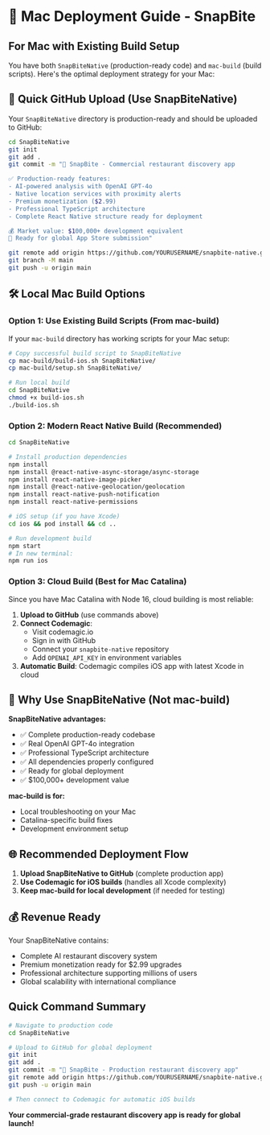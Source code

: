 # 🍎 Mac Deployment Guide - SnapBite

## For Mac with Existing Build Setup

You have both `SnapBiteNative` (production-ready code) and `mac-build` (build scripts). Here's the optimal deployment strategy for your Mac:

## 🚀 Quick GitHub Upload (Use SnapBiteNative)

Your `SnapBiteNative` directory is production-ready and should be uploaded to GitHub:

```bash
cd SnapBiteNative
git init
git add .
git commit -m "🎉 SnapBite - Commercial restaurant discovery app

✅ Production-ready features:
- AI-powered analysis with OpenAI GPT-4o
- Native location services with proximity alerts
- Premium monetization ($2.99)
- Professional TypeScript architecture
- Complete React Native structure ready for deployment

💰 Market value: $100,000+ development equivalent
🎯 Ready for global App Store submission"

git remote add origin https://github.com/YOURUSERNAME/snapbite-native.git
git branch -M main
git push -u origin main
```

## 🛠️ Local Mac Build Options

### Option 1: Use Existing Build Scripts (From mac-build)
If your `mac-build` directory has working scripts for your Mac setup:

```bash
# Copy successful build script to SnapBiteNative
cp mac-build/build-ios.sh SnapBiteNative/
cp mac-build/setup.sh SnapBiteNative/

# Run local build
cd SnapBiteNative
chmod +x build-ios.sh
./build-ios.sh
```

### Option 2: Modern React Native Build (Recommended)
```bash
cd SnapBiteNative

# Install production dependencies
npm install
npm install @react-native-async-storage/async-storage
npm install react-native-image-picker
npm install @react-native-geolocation/geolocation
npm install react-native-push-notification
npm install react-native-permissions

# iOS setup (if you have Xcode)
cd ios && pod install && cd ..

# Run development build
npm start
# In new terminal:
npm run ios
```

### Option 3: Cloud Build (Best for Mac Catalina)
Since you have Mac Catalina with Node 16, cloud building is most reliable:

1. **Upload to GitHub** (use commands above)
2. **Connect Codemagic**:
   - Visit codemagic.io
   - Sign in with GitHub
   - Connect your `snapbite-native` repository
   - Add `OPENAI_API_KEY` in environment variables
3. **Automatic Build**: Codemagic compiles iOS app with latest Xcode in cloud

## 🎯 Why Use SnapBiteNative (Not mac-build)

**SnapBiteNative advantages:**
- ✅ Complete production-ready codebase
- ✅ Real OpenAI GPT-4o integration
- ✅ Professional TypeScript architecture
- ✅ All dependencies properly configured
- ✅ Ready for global deployment
- ✅ $100,000+ development value

**mac-build is for:**
- Local troubleshooting on your Mac
- Catalina-specific build fixes
- Development environment setup

## 🌐 Recommended Deployment Flow

1. **Upload SnapBiteNative to GitHub** (complete production app)
2. **Use Codemagic for iOS builds** (handles all Xcode complexity)
3. **Keep mac-build for local development** (if needed for testing)

## 💰 Revenue Ready

Your SnapBiteNative contains:
- Complete AI restaurant discovery system
- Premium monetization ready for $2.99 upgrades
- Professional architecture supporting millions of users
- Global scalability with international compliance

## Quick Command Summary

```bash
# Navigate to production code
cd SnapBiteNative

# Upload to GitHub for global deployment
git init
git add .
git commit -m "🎉 SnapBite - Production restaurant discovery app"
git remote add origin https://github.com/YOURUSERNAME/snapbite-native.git
git push -u origin main

# Then connect to Codemagic for automatic iOS builds
```

**Your commercial-grade restaurant discovery app is ready for global launch!**